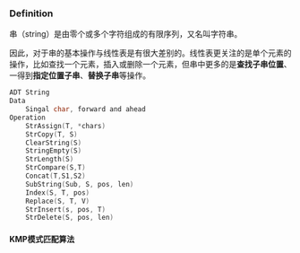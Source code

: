 ### Definition

串（string）是由零个或多个字符组成的有限序列，又名叫字符串。

因此，对于串的基本操作与线性表是有很大差别的。线性表更关注的是单个元素的操作，比如查找一个元素，插入或删除一个元素，但串中更多的是**查找子串位置**、一得到**指定位置子串**、**替换子串**等操作。

```c
ADT String
Data
    Singal char, forward and ahead
Operation
    StrAssign(T, *chars)
    StrCopy(T, S)
    ClearString(S)
    StringEmpty(S)
    StrLength(S)
    StrCompare(S,T)
    Concat(T,S1,S2)
    SubString(Sub, S, pos, len)
    Index(S, T, pos)
    Replace(S, T, V)
    StrInsert(s, pos, T)
    StrDelete(S, pos, len)
```

#### KMP模式匹配算法

